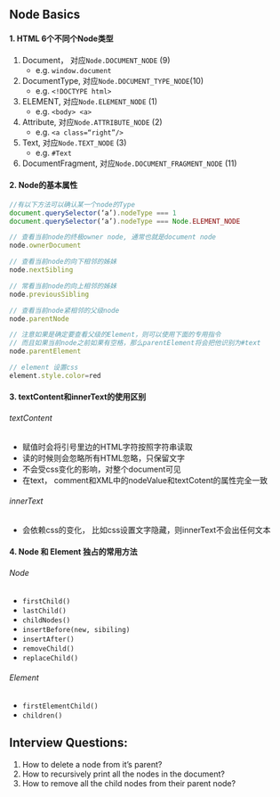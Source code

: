 ## Node Basics


#### 1. HTML 6个不同个Node类型

1. Document， 对应`Node.DOCUMENT_NODE` (9)
   * e.g. `window.document`
2. DocumentType, 对应`Node.DOCUMENT_TYPE_NODE`(10)
   * e.g. `<!DOCTYPE html>`
3. ELEMENT, 对应`Node.ELEMENT_NODE` (1)
   * e.g. `<body> <a>`
4. Attribute, 对应`Node.ATTRIBUTE_NODE` (2)
   * e.g. `<a class=“right”/>`
5. Text,  对应`Node.TEXT_NODE` (3)
   * e.g. `#Text`
6. DocumentFragment, 对应`Node.DOCUMENT_FRAGMENT_NODE` (11)
   

#### 2. Node的基本属性

```javascript
//有以下方法可以确认某一个node的Type
document.querySelector(‘a’).nodeType === 1
document.querySelector(‘a’).nodeType === Node.ELEMENT_NODE

// 查看当前node的终极owner node, 通常也就是document node
node.ownerDocument

// 查看当前node的向下相邻的姊妹
node.nextSibling

// 常看当前node的向上相邻的姊妹
node.previousSibling

// 查看当前node紧相邻的父级node
node.parentNode

// 注意如果是确定要查看父级的Element，则可以使用下面的专用指令
// 而且如果当前node之前如果有空格，那么parentElement将会把他识别为#text
node.parentElement

// element 设置css
element.style.color=red
```

#### 3. textContent和innerText的使用区别

###### textContent
- 赋值时会将引号里边的HTML字符按照字符串读取
- 读的时候则会忽略所有HTML忽略，只保留文字
- 不会受css变化的影响，对整个document可见
- 在text， comment和XML中的nodeValue和textCotent的属性完全一致

###### innerText
- 会依赖css的变化， 比如css设置文字隐藏，则innerText不会出任何文本


#### 4. Node 和 Element 独占的常用方法

###### Node
- `firstChild()`
- `lastChild()`
- `childNodes()`
- `insertBefore(new, sibiling)`
- `insertAfter()`
- `removeChild()`
- `replaceChild()`

###### Element
- `firstElementChild()`
- `children()`


## Interview Questions:  
1. How to delete a node from it’s parent?  
2. How to recursively print all the nodes in the document?  
3. How to remove all the child nodes from their parent node?  